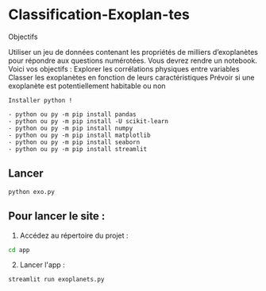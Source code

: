 # Classification-Exoplan-tes

Objectifs


Utiliser un jeu de données contenant les propriétés de milliers d’exoplanètes pour  répondre aux questions numérotées. Vous devrez rendre un notebook. Voici vos objectifs :
Explorer les corrélations physiques entre variables
Classer les exoplanètes en fonction de leurs caractéristiques
Prévoir si une exoplanète est potentiellement habitable ou non

```
Installer python !

- python ou py -m pip install pandas
- python ou py -m pip install -U scikit-learn
- python ou py -m pip install numpy
- python ou py -m pip install matplotlib
- python ou py -m pip install seaborn
- python ou py -m pip install streamlit

```

## Lancer

```
python exo.py

```

## Pour lancer le site :

1. Accédez au répertoire du projet :
```bash
cd app

```

2. Lancer l'app :
```bash
streamlit run exoplanets.py

```